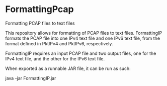 # FormattingPcap
Formatting PCAP files to text files

This repository allows for formatting of PCAP files to text files. FormattingIP formats the PCAP file into one IPv4 text file
and one IPv6 text file, from the format defined in PktIPv4 and PktIPv6, respectively.

FormattingIP requires an input PCAP file and two output files, one for the IPv4 text file, and the other for the IPv6 text file.

When exported as a runnable JAR file, it can be run as such:

java -jar FormattingIP.jar <input-PCAP-file> <output-IPv4-text-file> <output-IPv6-text-file>

